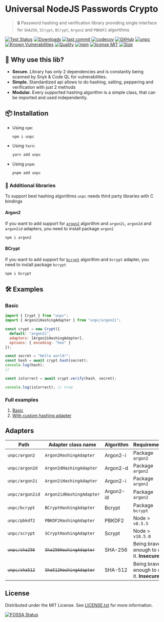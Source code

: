 # Universal NodeJS Passwords Crypto

> 🔒 Password hashing and verification library providing single interface for `SHA256`, `SCrypt`, `BCrypt`, `Argon2` and `PBKDF2` algorithms

[![Test Status](https://github.com/AlexXanderGrib/passwords-crypto/actions/workflows/test.yml/badge.svg)](https://github.com/AlexXanderGrib/passwords-crypto)
[![Downloads](https://img.shields.io/npm/dt/unpc.svg)](https://npmjs.com/package/unpc)
[![last commit](https://img.shields.io/github/last-commit/AlexXanderGrib/passwords-crypto.svg)](https://github.com/AlexXanderGrib/passwords-crypto)
[![codecov](https://img.shields.io/codecov/c/github/AlexXanderGrib/passwords-crypto/main.svg)](https://codecov.io/gh/AlexXanderGrib/passwords-crypto)
[![GitHub](https://img.shields.io/github/stars/AlexXanderGrib/passwords-crypto.svg)](https://github.com/AlexXanderGrib/passwords-crypto)
[![unpc](https://snyk.io/advisor/npm-package/unpc/badge.svg)](https://snyk.io/advisor/npm-package/unpc)
[![Known Vulnerabilities](https://snyk.io/test/npm/unpc/badge.svg)](https://snyk.io/test/npm/unpc)
[![Quality](https://img.shields.io/npms-io/quality-score/unpc.svg?label=quality%20%28npms.io%29&)](https://npms.io/search?q=unpc)
[![npm](https://img.shields.io/npm/v/unpc.svg)](https://npmjs.com/package/unpc)
[![license MIT](https://img.shields.io/npm/l/unpc.svg)](https://github.com/AlexXanderGrib/passwords-crypto/blob/main/LICENSE.txt)
[![Size](https://img.shields.io/bundlephobia/minzip/unpc)](https://bundlephobia.com/package/unpc)

## 🍬 Why use this lib?

- **Secure.** Library has only 2 dependencies and is constantly being scanned by Snyk & Code QL for vulnerabilities.
- **Simple.** Standardized api allows to do hashing, salting, peppering and verification with just 2 methods
- **Modular.** Every supported hashing algorithm is a simple class, that can be imported and used independently.

## 📦 Installation

- Using `npm`:
  ```bash
  npm i unpc
  ```
- Using `Yarn`:
  ```bash
  yarn add unpc
  ```
- Using `pnpm`:
  ```bash
  pnpm add unpc
  ```

### 🚚 Additional libraries

To support best hashing algorithms `unpc` needs third party libraries
with C bindings

#### Argon2

If you want to add support for [`argon2`](https://wikipedia.org/wiki/Argon2) algorithm
and `argon2i`, `argon2d` and `argon2id` adapters, you need to install package `argon2`

```bash
npm i argon2
```

#### BCrypt

If you want to add support for [`bcrypt`](https://wikipedia.org/wiki/Bcrypt) algorithm
and `bcrypt` adapter, you need to install package `bcrypt`

```bash
npm i bcrypt
```

## 🛠️ Examples

### Basic

```javascript
import { Crypt } from "unpc";
import { Argon2iHashingAdapter } from "unpc/argon2i";

const crypt = new Crypt({
  default: "argon2i",
  adapters: [Argon2iHashingAdapter],
  options: { encoding: "hex" }
});

const secret = "Hello world!";
const hash = await crypt.hash(secret);
console.log(hash);
//

const isCorrect = await crypt.verify(hash, secret);

console.log(isCorrect); // true
```

### Full examples

1. [Basic](./examples/1-base.mjs)
1. [With custom hashing adapter](./examples/2-custom.js)

## Adapters

| Path              | Adapter class name         | Algorithm | Requirements                               |
| ----------------- | -------------------------- | --------- | ------------------------------------------ |
| `unpc/argon2`     | `Argon2HashingAdapter`     | Argon2-i  | Package `argon2`                           |
| `unpc/argon2d`    | `Argon2dHashingAdapter`    | Argon2-d  | Package `argon2`                           |
| `unpc/argon2i`    | `Argon2iHashingAdapter`    | Argon2-i  | Package `argon2`                           |
| `unpc/argon2id`   | `Argon2idHashingAdapter`   | Argon2-id | Package `argon2`                           |
| `unpc/bcrypt`     | `BCryptHashingAdapter`     | Bcrypt    | Package `bcrypt`                           |
| `unpc/pbkdf2`     | `PBKDF2HashingAdapter`     | PBKDF2    | Node > `v0.5.5`                            |
| `unpc/scrypt`     | `SCryptHashingAdapter`     | Scrypt    | Node > `v10.5.0`                           |
| ~~`unpc/sha256`~~ | ~~`Sha256HashingAdapter`~~ | SHA-256   | Being brave enough to use it. **Insecure** |
| ~~`unpc/sha512`~~ | ~~`Sha512HashingAdapter`~~ | SHA-512   | Being brave enough to use it. **Insecure** |


## License 

Distributed under the MIT License. See [LICENSE.txt](./LICENSE.txt) for more information.

[![FOSSA Status](https://app.fossa.com/api/projects/git%2Bgithub.com%2FAlexXanderGrib%2Fpasswords-crypto.svg?type=large)](https://app.fossa.com/projects/git%2Bgithub.com%2FAlexXanderGrib%2Fpasswords-crypto?ref=badge_large)